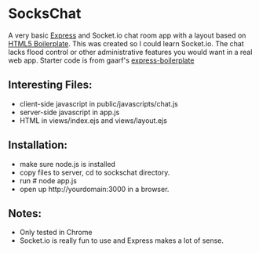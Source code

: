 # SocksChat

A very basic [Express](http://expressjs.com/) and Socket.io chat room app with a layout based on [HTML5 Boilerplate](https://github.com/paulirish/html5-boilerplate). This was created so I could learn Socket.io. The chat lacks flood control or other administrative features you would want in a real web app. Starter code is from gaarf's [express-boilerplate](https://github.com/gaarf/express-boilerplate)

## Interesting Files:

 * client-side javascript in public/javascripts/chat.js
 * server-side javascript in app.js
 * HTML in views/index.ejs and views/layout.ejs

## Installation:

 * make sure node.js is installed
 * copy files to server, cd to sockschat directory.
 * run # node app.js
 * open up http://yourdomain:3000 in a browser.
	
## Notes:

* Only tested in Chrome
* Socket.io is really fun to use and Express makes a lot of sense.

